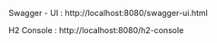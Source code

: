 <p>Swagger - UI : http://localhost:8080/swagger-ui.html</p>
<p>H2 Console : http://localhost:8080/h2-console</p>
